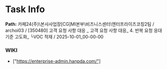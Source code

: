 # Task Info

**Path:** 카페24(주)\본사사업장\[CG]MI본부\비즈니스센터\엔터프라이즈코칭2팀 / archoi03 / [350480] 고객 요청 사항 대응 _ 고객 요청 사항 대응_ 4. 반복 요청 응대 기준 고도화_ └VOC 적재 / 2025-10-01_00-00-00

### WIKI
- ["https://enterprise-admin.hanpda.com/"]

